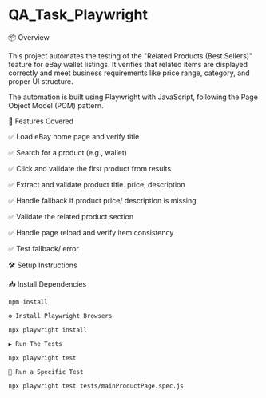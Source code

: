 # QA_Task_Playwright

📦 Overview

This project automates the testing of the "Related Products (Best Sellers)" feature for eBay wallet listings. It verifies that related items are displayed correctly and meet business requirements like price range, category, and proper UI structure.

The automation is built using Playwright with JavaScript, following the Page Object Model (POM) pattern.

📌 Features Covered

✅ Load eBay home page and verify title  

✅ Search for a product (e.g., wallet)  

✅ Click and validate the first product from results  

✅ Extract and validate product title. price, description  

✅ Handle fallback if product price/ description is missing  

✅ Validate the related product section  

✅ Handle page reload and verify item consistency  

✅ Test fallback/ error  


🛠️ Setup Instructions

📥 Install Dependencies  
```
npm install

⚙️ Install Playwright Browsers  

npx playwright install

▶️ Run The Tests  

npx playwright test

🧪 Run a Specific Test  

npx playwright test tests/mainProductPage.spec.js

